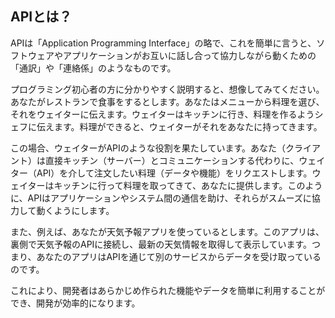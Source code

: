 ## APIとは？
APIは「Application Programming Interface」の略で、これを簡単に言うと、ソフトウェアやアプリケーションがお互いに話し合って協力しながら動くための「通訳」や「連絡係」のようなものです。

プログラミング初心者の方に分かりやすく説明すると、想像してみてください。あなたがレストランで食事をするとします。あなたはメニューから料理を選び、それをウェイターに伝えます。ウェイターはキッチンに行き、料理を作るようシェフに伝えます。料理ができると、ウェイターがそれをあなたに持ってきます。

この場合、ウェイターがAPIのような役割を果たしています。あなた（クライアント）は直接キッチン（サーバー）とコミュニケーションする代わりに、ウェイター（API）を介して注文したい料理（データや機能）をリクエストします。ウェイターはキッチンに行って料理を取ってきて、あなたに提供します。このように、APIはアプリケーションやシステム間の通信を助け、それらがスムーズに協力して動くようにします。

また、例えば、あなたが天気予報アプリを使っているとします。このアプリは、裏側で天気予報のAPIに接続し、最新の天気情報を取得して表示しています。つまり、あなたのアプリはAPIを通じて別のサービスからデータを受け取っているのです。

これにより、開発者はあらかじめ作られた機能やデータを簡単に利用することができ、開発が効率的になります。
